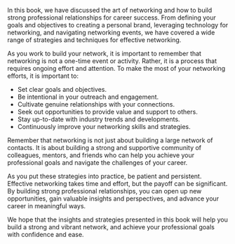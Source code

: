 
In this book, we have discussed the art of networking and how to build strong professional relationships for career success. From defining your goals and objectives to creating a personal brand, leveraging technology for networking, and navigating networking events, we have covered a wide range of strategies and techniques for effective networking.

As you work to build your network, it is important to remember that networking is not a one-time event or activity. Rather, it is a process that requires ongoing effort and attention. To make the most of your networking efforts, it is important to:

* Set clear goals and objectives.
* Be intentional in your outreach and engagement.
* Cultivate genuine relationships with your connections.
* Seek out opportunities to provide value and support to others.
* Stay up-to-date with industry trends and developments.
* Continuously improve your networking skills and strategies.

Remember that networking is not just about building a large network of contacts. It is about building a strong and supportive community of colleagues, mentors, and friends who can help you achieve your professional goals and navigate the challenges of your career.

As you put these strategies into practice, be patient and persistent. Effective networking takes time and effort, but the payoff can be significant. By building strong professional relationships, you can open up new opportunities, gain valuable insights and perspectives, and advance your career in meaningful ways.

We hope that the insights and strategies presented in this book will help you build a strong and vibrant network, and achieve your professional goals with confidence and ease.
